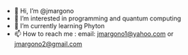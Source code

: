 - 👋 Hi, I’m @jmargono
- 👀 I’m interested in programming and quantum computing
- 🌱 I’m currently learning Phyton
- 📫 How to reach me : email: jmargono1@yahoo.com or jmargono2@gmail.com

<!---
jmargono/jmargono is a ✨ special ✨ repository because its `README.md` (this file) appears on your GitHub profile.
You can click the Preview link to take a look at your changes.
--->
